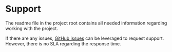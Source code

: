 # Support

The readme file in the project root contains all needed information regarding working with the project.

If there are any issues, [GitHub issues](https://github.com/rfprod/mongo/issues) can be leveraged to request support. However, there is no SLA regarding the response time.

